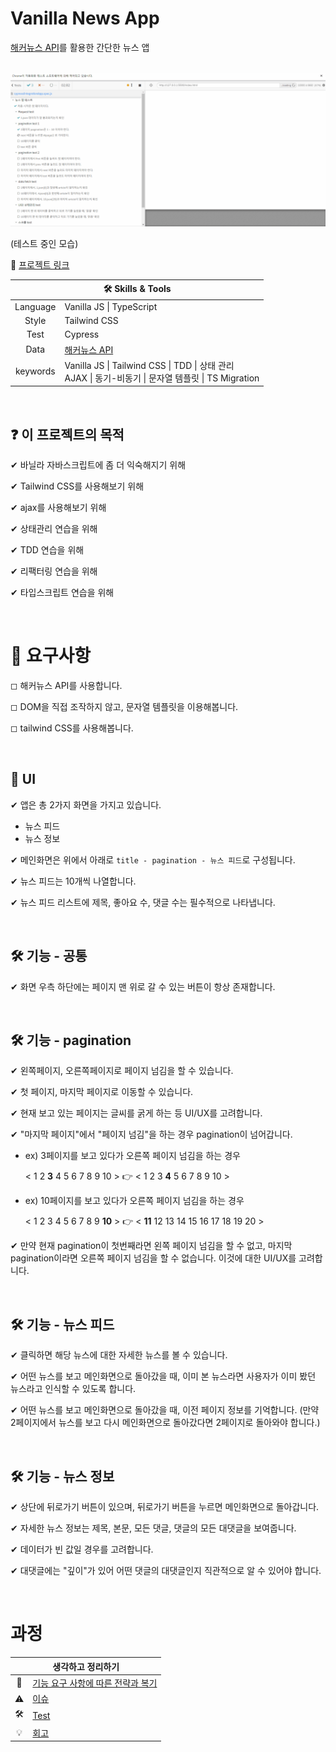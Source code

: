 # Vanilla News App

[해커뉴스 API](https://github.com/tastejs/hacker-news-pwas/blob/master/docs/api.md)를 활용한 간단한 뉴스 앱

</br>

<img src="./img/testing.gif"/>

(테스트 중인 모습)

👋 [프로젝트 링크](https://ryong9rrr.github.io/projects/news-app/)

<table>
    <thead>
        <tr>
            <th colspan="2" style="text-align: center">
                🛠 Skills & Tools
            </th>
        </tr>
    </thead>
    <tbody>
        <tr>
            <td style="text-align: center">Language</td>
            <td>Vanilla JS | TypeScript</td>
        </tr>
        <tr>
            <td style="text-align: center">Style</td>
            <td>Tailwind CSS</td>
        </tr>
        <tr>
            <td style="text-align: center">Test</td>
            <td>Cypress</td>
        </tr>
        <tr>
            <td style="text-align: center">Data</td>
            <td><a href="https://github.com/tastejs/hacker-news-pwas/blob/master/docs/api.md">해커뉴스 API</a></td>
        </tr>
        <tr>
            <td style="text-align: center">keywords</td>
            <td>Vanilla JS | Tailwind CSS | TDD | 상태 관리</br> AJAX | 동기-비동기 | 문자열 템플릿 | TS Migration</td>
        </tr>
    </tbody>
</table>

</br>

## ❓ 이 프로젝트의 목적

✔ 바닐라 자바스크립트에 좀 더 익숙해지기 위해

✔ Tailwind CSS를 사용해보기 위해

✔ ajax를 사용해보기 위해

✔ 상태관리 연습을 위해

✔ TDD 연습을 위해

✔ 리팩터링 연습을 위해

✔ 타입스크립트 연습을 위해

</br>

# 🎯 요구사항

◻ 해커뉴스 API를 사용합니다.

◻ DOM을 직접 조작하지 않고, 문자열 템플릿을 이용해봅니다.

◻ tailwind CSS를 사용해봅니다.

</br>

## 🎨 UI

✔ 앱은 총 2가지 화면을 가지고 있습니다.

- 뉴스 피드
- 뉴스 정보

✔ 메인화면은 위에서 아래로 `title - pagination - 뉴스 피드`로 구성됩니다.

✔ 뉴스 피드는 10개씩 나열합니다.

✔ 뉴스 피드 리스트에 제목, 좋아요 수, 댓글 수는 필수적으로 나타냅니다.

</br>

## 🛠 기능 - 공통

✔ 화면 우측 하단에는 페이지 맨 위로 갈 수 있는 버튼이 항상 존재합니다.

</br>

## 🛠 기능 - pagination

✔ 왼쪽페이지, 오른쪽페이지로 페이지 넘김을 할 수 있습니다.

✔ 첫 페이지, 마지막 페이지로 이동할 수 있습니다.

✔ 현재 보고 있는 페이지는 글씨를 굵게 하는 등 UI/UX를 고려합니다.

✔ "마지막 페이지"에서 "페이지 넘김"을 하는 경우 pagination이 넘어갑니다.

- ex) 3페이지를 보고 있다가 오른쪽 페이지 넘김을 하는 경우

  < 1 2 **3** 4 5 6 7 8 9 10 > 👉 < 1 2 3 **4** 5 6 7 8 9 10 >

- ex) 10페이지를 보고 있다가 오른쪽 페이지 넘김을 하는 경우

  < 1 2 3 4 5 6 7 8 9 **10** > 👉 < **11** 12 13 14 15 16 17 18 19 20 >

✔ 만약 현재 pagination이 첫번째라면 왼쪽 페이지 넘김을 할 수 없고, 마지막 pagination이라면 오른쪽 페이지 넘김을 할 수 없습니다. 이것에 대한 UI/UX를 고려합니다.

</br>

## 🛠 기능 - 뉴스 피드

✔ 클릭하면 해당 뉴스에 대한 자세한 뉴스를 볼 수 있습니다.

✔ 어떤 뉴스를 보고 메인화면으로 돌아갔을 때, 이미 본 뉴스라면 사용자가 이미 봤던 뉴스라고 인식할 수 있도록 합니다.

✔ 어떤 뉴스를 보고 메인화면으로 돌아갔을 때, 이전 페이지 정보를 기억합니다. (만약 2페이지에서 뉴스를 보고 다시 메인화면으로 돌아갔다면 2페이지로 돌아와야 합니다.)

</br>

## 🛠 기능 - 뉴스 정보

✔ 상단에 뒤로가기 버튼이 있으며, 뒤로가기 버튼을 누르면 메인화면으로 돌아갑니다.

✔ 자세한 뉴스 정보는 제목, 본문, 모든 댓글, 댓글의 모든 대댓글을 보여줍니다.

✔ 데이터가 빈 값일 경우를 고려합니다.

✔ 대댓글에는 "깊이"가 있어 어떤 댓글의 대댓글인지 직관적으로 알 수 있어야 합니다.

</br>

# 과정

<table>
    <thead>
        <tr>
            <th colspan="2" style="text-align: center">
                생각하고 정리하기
            </th>
        </tr>
    </thead>
    <tbody>
        <tr>
            <td style="text-align: center">🤔</td>
            <td><a href="https://www.notion.so/ryong9rrr/78ab69ee94ee464aae5d934987eb38cf">기능 요구 사항에 따른 전략과 복기</a></td>
        </tr>
        <tr>
            <td style="text-align: center">⚠</td>
            <td><a href="https://www.notion.so/ryong9rrr/aebcd33b8a1f4125bdaf25bd4bf02611">이슈</a></td>
        </tr>
        <tr>
            <td style="text-align: center">🛠</td>
            <td><a href="https://www.notion.so/ryong9rrr/Test-8b3a88cabcc046acb3ca8ab631ecfb02">Test</a></td>
        </tr>
        <tr>
            <td style="text-align: center">💡</td>
            <td><a href="https://www.notion.so/ryong9rrr/cb6b75e224724d9f8e5d147adae9536c">회고</a></td>
        </tr>
    </tbody>
</table>
